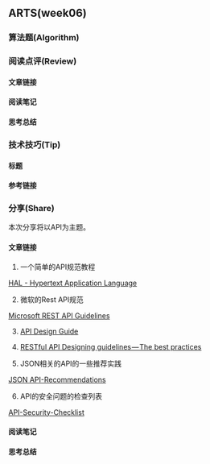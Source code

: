 ## ARTS(week06)

### 算法题(Algorithm)

[](https://github.com/ziflyingyo/arts/tree/master/leetcode/)



### 阅读点评(Review)

#### 文章链接

[]()

#### 阅读笔记


#### 思考总结



### 技术技巧(Tip)

#### 标题



#### 参考链接

### 分享(Share)

本次分享将以API为主题。

#### 文章链接
1. 一个简单的API规范教程

[HAL - Hypertext Application Language](http://stateless.co/hal_specification.html)

2. 微软的Rest API规范

[Microsoft REST API Guidelines](https://github.com/microsoft/api-guidelines/blob/vNext/Guidelines.md)   

3. [API Design Guide](https://apiguide.readthedocs.io/en/latest/index.html)

4. [RESTful API Designing guidelines — The best practices](https://hackernoon.com/restful-api-designing-guidelines-the-best-practices-60e1d954e7c9)

5. JSON相关的API的一些推荐实践 

[JSON API-Recommendations](https://jsonapi.org/recommendations/)

6. API的安全问题的检查列表

[API-Security-Checklist](https://github.com/shieldfy/API-Security-Checklist)



#### 阅读笔记



#### 思考总结




